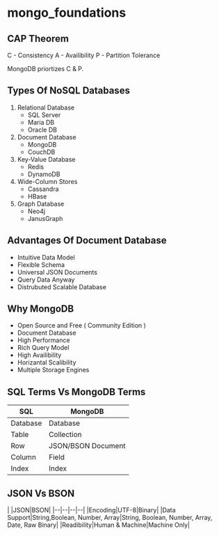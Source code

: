 # mongo_foundations


## CAP Theorem

C - Consistency 
A - Availibility
P - Partition Tolerance

MongoDB priortizes C & P. 


## Types Of NoSQL Databases

1. Relational Database
    - SQL Server
    - Maria DB
    - Oracle DB
2. Document Database
    - MongoDB
    - CouchDB
3. Key-Value Database
    - Redis
    - DynamoDB
4. Wide-Column Stores
    - Cassandra
    - HBase
5. Graph Database
    - Neo4j
    - JanusGraph


## Advantages Of Document Database

- Intuitive Data Model
- Flexible Schema
- Universal JSON Documents
- Query Data Anyway
- Distrubuted Scalable Database

## Why MongoDB
- Open Source and Free ( Community Edition )
- Document Database
- High Performance
- Rich Query Model
- High Availibility
- Horizantal Scalibility
- Multiple Storage Engines

## SQL Terms Vs MongoDB Terms

|SQL|MongoDB|
|--|--|
|Database | Database|
|Table   | Collection|
|Row | JSON/BSON Document|
|Column | Field|
|Index | Index|

## JSON Vs BSON

| |JSON|BSON|
|--|--|--|--|
|Encoding|UTF-8|Binary|
|Data Support|String,Boolean, Number, Array|String, Boolean, Number, Array, Date, Raw Binary|
|Readibility|Human & Machine|Machine Only|